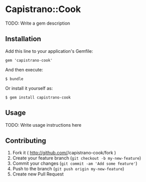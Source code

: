 # Capistrano::Cook

TODO: Write a gem description

## Installation

Add this line to your application's Gemfile:

    gem 'capistrano-cook'

And then execute:

    $ bundle

Or install it yourself as:

    $ gem install capistrano-cook

## Usage

TODO: Write usage instructions here

## Contributing

1. Fork it ( http://github.com/<my-github-username>/capistrano-cook/fork )
2. Create your feature branch (`git checkout -b my-new-feature`)
3. Commit your changes (`git commit -am 'Add some feature'`)
4. Push to the branch (`git push origin my-new-feature`)
5. Create new Pull Request
